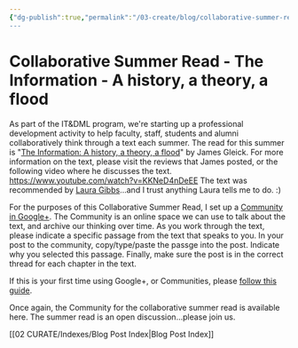 ```yaml
---
{"dg-publish":true,"permalink":"/03-create/blog/collaborative-summer-read-the-information-a-history-a-theory-a-flood/","title":"Collaborative Summer Read - The Information: A history, a theory, a flood","tags":["itdml","blog-post"]}
---
```


# Collaborative Summer Read - The Information - A history, a theory, a flood

As part of the IT&DML program, we're starting up a professional development activity to help faculty, staff, students and alumni collaboratively think through a text each summer. The read for this summer is "[The Information: A history, a theory, a flood](http://www.amazon.com/The-Information-History-Theory-Flood/dp/1400096235)" by James Gleick. For more information on the text, please visit the reviews that James posted, or the following video where he discusses the text. https://www.youtube.com/watch?v=KKNeD4nDeEE The text was recommended by [Laura Gibbs](https://plus.google.com/111474406259561102151/about)...and I trust anything Laura tells me to do. :)

For the purposes of this Collaborative Summer Read, I set up a [Community in Google+](https://plus.google.com/u/0/communities/114622423407732164427). The Community is an online space we can use to talk about the text, and archive our thinking over time. As you work through the text, please indicate a specific passage from the text that speaks to you. In your post to the community, copy/type/paste the passge into the post. Indicate why you selected this passage. Finally, make sure the post is in the correct thread for each chapter in the text.

If this is your first time using Google+, or Communities, please [follow this guide](http://wiobyrne.com/using-google-to-turbocharge-your-personal-learning-communities-and-classrooms/).

Once again, the Community for the collaborative summer read is available here. The summer read is an open discussion...please join us.

[[02 CURATE/Indexes/Blog Post Index\|Blog Post Index]]
